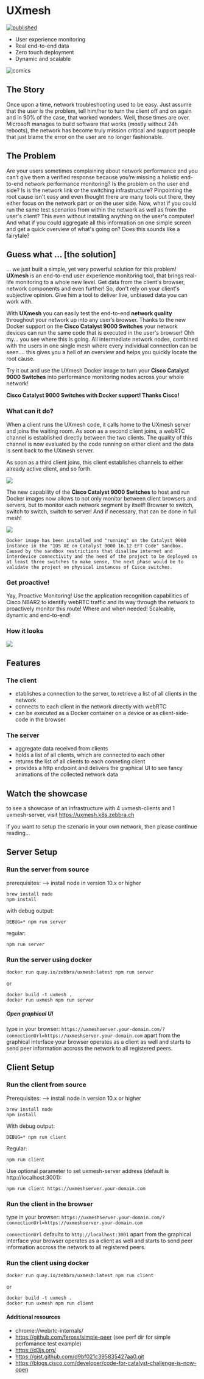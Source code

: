 # UXmesh

[![published](https://static.production.devnetcloud.com/codeexchange/assets/images/devnet-published.svg)](https://developer.cisco.com/codeexchange/github/repo/zebbra/uxmesh)

* User experience monitoring
* Real end-to-end data
* Zero touch deployment
* Dynamic and scalable

![comics](http://wairoa.net/cartoons/support1.gif "user problem")

## The Story

Once upon a time, network troubleshooting used to be easy. Just assume that the user is the problem, tell him/her to turn the client off and on again and in 90% of the case, that worked wonders. Well, those times are over. Microsoft manages to build software that works (mostly without 24h reboots), the network has become truly mission critical and support people that just blame the error on the user are no longer fashionable.

## The Problem

Are your users sometimes complaining about network performance and you can’t give them a verified response because you’re missing a holistic end-to-end network performance monitoring?
Is the problem on the user end side? Is is the network link or the switching infrastructure?
Pinpointing the root cause isn't easy and even thought there are many tools out there, they either focus on the network part or on the user side. 
Now, what if you could run the same test scenarios from within the network as well as from the user's client? This even without installing anything on the user's computer! And what if you could aggregate all this information on one simple screen and get a quick overview of what's going on? Does this sounds like a fairytale? 

## Guess what ... [the solution]

... we just built a simple, yet very powerful solution for this problem!
**UXmesh** is an end-to-end user experience monitoring tool, that brings real-life monitoring to a whole new level.
Get data from the client's browser, network components and even further!
So, don't rely on your client's subjective opinion. Give him a tool to deliver live, unbiased data you can work with.

With **UXmesh** you can easily test the end-to-end **network quality** throughout your network up into any user’s browser. Thanks to the new Docker support on the **Cisco Catalyst 9000 Switches** your network devices can run the same code that is executed in the user's browser! Ohh my... you see where this is going. All intermediate network nodes, combined with the users in one single mesh where every individual connection can be seen.... this gives you a hell of an overview and helps you quickly locate the root cause.

Try it out and use the UXmesh Docker image to turn your **Cisco Catalyst 9000 Switches** into performance monitoring nodes across your whole network!

**Cisco Catalyst 9000 Switches with Docker support! Thanks Cisco!**

### What can it do?

When a client runs the UXmesh code, it calls home to the UXmesh server and joins the waiting room. As soon as a second client joins, a webRTC channel is established directly between the two clients. The quality of this channel is now evaluated by the code running on either client and the data is sent back to the UXmesh server.

As soon as a third client joins, this client establishes channels to either already active client, and so forth.

![](cisco_code4catalyst_gif1.gif)

The new capability of the **Cisco Catalyst 9000 Switches** to host and run Docker images now allows to not only monitor between client browsers and servers, but to monitor each network segment by itself! Browser to switch, switch to switch, switch to server!
And if necessary, that can be done in full mesh!

![](cisco_code4catalyst_gif2.gif)

```
Docker image has been installed and "running" on the Catalyst 9000 instance in the "IOS XE on Catalyst 9000 16.12 EFT Code" Sandbox.
Caused by the sandbox restrictions that disallow internet and interdevice connectivity and the need of the project to be deployed on at least three switches to make sense, the next phase would be to validate the project on physical instances of Cisco switches.
```

### Get proactive!

Yay, Proactive Monitoring! Use the application recognition capabilities of Cisco NBAR2 to identify webRTC traffic and its way through the network to proactively monitor this route! Where and when needed! Scaleable, dynamic and end-to-end!

### How it looks

![](UXmesh_UIDemo.gif)

## Features

### The client

- etablishes a connection to the server, to retrieve a list of all clients in the network
- connects to each client in the network directly with webRTC
- can be executed as a Docker container on a device or as client-side-code in the browser

### The server

- aggregate data received from clients
- holds a list of all clients, which are connected to each other
- returns the list of all clients to each conneting client
- provides a http endpoint and delivers the graphical UI to see fancy animations of the collected network data


## Watch the showcase
to see a showcase of an infrastructure with 4 uxmesh-clients and 1 uxmesh-server, visit https://uxmesh.k8s.zebbra.ch

if you want to setup the szenario in your own network, then please continue reading...

## Server Setup

### Run the server from source

prerequisites:
--> install node in version 10.x or higher

```
brew install node
npm install
```

with debug output:

```
DEBUG=* npm run server
```

regular:

```
npm run server
```

### Run the server using docker

```
docker run quay.io/zebbra/uxmesh:latest npm run server
```

or

```
docker build -t uxmesh .
docker run uxmesh npm run server
```

##### Open graphical UI

type in your browser: `https://uxmeshserver.your-domain.com/?connectionUrl=https://uxmeshserver.your-domain.com`
apart from the graphical interface your browser operates as a client as well and starts to send peer information accross the network to all registered peers.

## Client Setup

### Run the client from source

Prerequisites:
--> install node in version 10.x or higher

```
brew install node
npm install
```

With debug output:

```
DEBUG=* npm run client
```

Regular:

```
npm run client
```

Use optional parameter to set uxmesh-server address (default is http://localhost:3001):

```
npm run client https://uxmeshserver.your-domain.com
```

### Run the client in the browser

type in your browser: `https://uxmeshserver.your-domain.com/?connectionUrl=https://uxmeshserver.your-domain.com`

`connectionUrl` defaults to `http://localhost:3001`
apart from the graphical interface your browser operates as a client as well and starts to send peer information accross the network to all registered peers.

### Run the client using docker

```
docker run quay.io/zebbra/uxmesh:latest npm run client
```

or

```
docker build -t uxmesh .
docker run uxmesh npm run client
```

#### Additional resources

- chrome://webrtc-internals/
- https://github.com/feross/simple-peer (see perf dir for simple perfomance test example)
- https://d3js.org/
- https://gist.github.com/d9bf021c395835427aa0.git
- https://blogs.cisco.com/developer/code-for-catalyst-challenge-is-now-open
